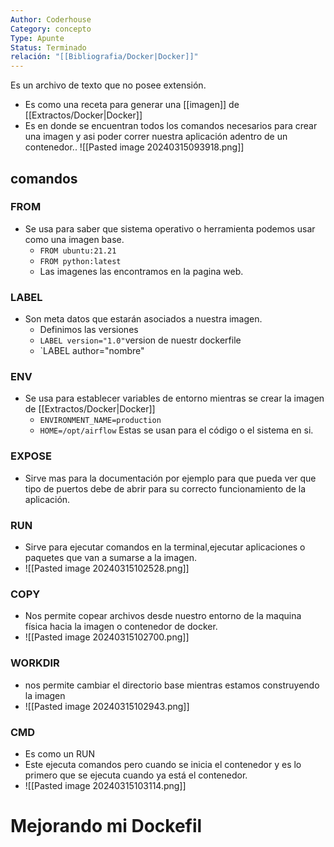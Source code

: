 ```yaml
---
Author: Coderhouse
Category: concepto
Type: Apunte
Status: Terminado
relación: "[[Bibliografia/Docker|Docker]]"
---
```

Es un archivo de texto que no posee extensión. 
- Es como una receta para generar una [[imagen]] de [[Extractos/Docker|Docker]] 
- Es en donde se encuentran todos los comandos necesarios para crear una imagen y asi poder correr nuestra aplicación adentro de un contenedor..
![[Pasted image 20240315093918.png]]

## comandos

### FROM
- Se usa para saber que sistema operativo o herramienta podemos usar como una imagen base.
	- `FROM ubuntu:21.21`
	- `FROM python:latest`
	- Las imagenes las encontramos en la pagina web.
### LABEL
- Son meta datos que estarán asociados a nuestra imagen.
	- Definimos las versiones
	- `LABEL version="1.0"`version de nuestr dockerfile
	-  `LABEL author="nombre"
### ENV
- Se usa para establecer variables de entorno mientras se crear la imagen de [[Extractos/Docker|Docker]]
	- `ENVIRONMENT_NAME=production`
	- `HOME=/opt/airflow` Estas se usan para el código o el sistema en si.
### EXPOSE
- Sirve mas para la documentación por ejemplo para que pueda ver que tipo de puertos debe de abrir para su correcto funcionamiento de la aplicación.
### RUN
- Sirve para ejecutar comandos en la terminal,ejecutar aplicaciones o paquetes que van a sumarse a la imagen. 
- ![[Pasted image 20240315102528.png]]
### COPY
- Nos permite copear archivos desde nuestro entorno de la maquina física hacia la imagen o contenedor de docker.
- ![[Pasted image 20240315102700.png]]
### WORKDIR
- nos permite cambiar el directorio base mientras estamos construyendo la imagen
- ![[Pasted image 20240315102943.png]]

### CMD
- Es como un RUN
- Este ejecuta comandos pero cuando se inicia el contenedor y es lo primero que se ejecuta cuando ya está el contenedor. 
- ![[Pasted image 20240315103114.png]]

# Mejorando mi Dockefil